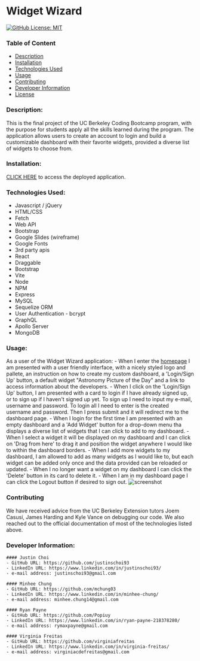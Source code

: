 # Widget Wizard
  [![GitHub License: MIT](https://img.shields.io/badge/License-MIT-blue.svg)](https://opensource.org/licenses/MIT)

  ### Table of Content
  * [Description](#description)
  * [Installation](#installation)
  * [Technologies Used](#technologies-used)
  * [Usage](#usage)
  * [Contributing](#contributing)
  * [Developer Information](#developer-information)
  * [License](#license)

  ### Description:
  This is the final project of the UC Berkeley Coding Bootcamp program, with the purpose for students apply all the skills learned during the program. The application allows users to create an account to login and build a customizable dashboard with their favorite widgets, provided a diverse list of widgets to choose from.

  ### Installation:
  [CLICK HERE](https://tranquil-tor-75275-57652b10176e.herokuapp.com/) to access the deployed application.

  ### Technologies Used:
  - Javascript / jQuery
  - HTML/CSS
  - Fetch
  - Web API
  - Bootstrap
  - Google Slides (wireframe)
  - Google Fonts
  - 3rd party apis
  - React
  - Draggable
  - Bootstrap
  - Vite
  - Node
  - NPM
  - Express
  - MySQL
  - Sequelize ORM  
  - User Authentication - bcrypt
  - GraphQL
  - Apollo Server
  - MongoDB

  ### Usage:
  As a user of the Widget Wizard application:
    - When I enter the [homepage](https://tranquil-tor-75275-57652b10176e.herokuapp.com/) I am presented with a user friendly interface, with a nicely styled logo and pallete, an instruction on how to create my custom dashboard, a 'Login/Sign Up' button, a default widget "Astronomy Picture of the Day" and a link to access information about the developers.
    - When I click on the 'Login/Sign Up' button, I am presented with a card to login if I have already signed up, or to sign up if I haven't signed up yet. To sign up I need to input my e-mail, username and password. To login all I need to enter is the created username and password. Then I press submit and it will redirect me to the dashboard page.
    - When I login for the first time I am presented with an empty dashboard and a 'Add Widget' button for a drop-down menu tha displays a diverse list of widgets that I can click to add to my dashboard.
    - When I select a widget it will be displayed on my dashboard and I can click on 'Drag from here' to drag it and position the widget anywhere I would like to within the dashboard borders.
    - When I add more widgets to my dashboard, I am allowed to add as many widgets as I would like to, but each widget can be added only once and the data provided can be reloaded or updated.
    - When I no longer want a widget on my dashboard I can click the 'Delete' button in its card to delete it.
    - When I am in my dashboard page I can click the Logout button if desired to sign out.
    ![screenshot](./client/src/images/demo.gif)
  
  ### Contributing
  We have received advice from the UC Berkeley Extension tutors Joem Casusi, James Harding and Kyle Vance on debugging our code. We also reached out to the official documentation of most of the technologies listed above.

  ### Developer Information:
    #### Justin Choi
    - GitHub URL: https://github.com/justinschoi93
    - LinkedIn URL: https://www.linkedin.com/in/justinschoi93/
    - e-mail address: justinschoi93@gmail.com 

    #### Minhee Chung
    - GitHub URL: https://github.com/mchung03
    - LinkedIn URL: https://www.linkedin.com/in/minhee-chung/
    - e-mail address: minhee.chung14@gmail.com

    #### Ryan Payne
    - GitHub URL: https://github.com/Popiuy
    - LinkedIn URL: https://www.linkedin.com/in/ryan-payne-218378280/
    - e-mail address: rymaxpayne@gmail.com

    #### Virginia Freitas
    - GitHub URL: https://github.com/virginiafreitas
    - LinkedIn URL: https://www.linkedin.com/in/virginia-freitas/
    - e-mail address: virginiacdefreitas@gmail.com